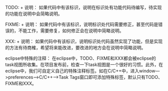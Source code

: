 TODO: + 说明：
如果代码中有该标识，说明在标识处有功能代码待编写，待实现的功能在说明中会简略说明。

FIXME: + 说明：
如果代码中有该标识，说明标识处代码需要修正，甚至代码是错误的，不能工作，需要修复，如何修正会在说明中简略说明。

XXX: + 说明：
如果代码中有该标识，说明标识处代码虽然实现了功能，但是实现的方法有待商榷，希望将来能改进，要改进的地方会在说明中简略说明。

eclipse中特殊的注释：
在eclipse中，TODO、FIXME和XXX都会被eclipse的task视图所收集。在项目发布前，检查一下task视图是一个很好的习惯。此外，在eclipse中，我们可自定义自己的特殊注释标签。如在C/C++中，进入window—>preferences—>C/C++—>Task
 Tags窗口即可添加特殊标签，默认只有TODO、FIXME和XXX。

